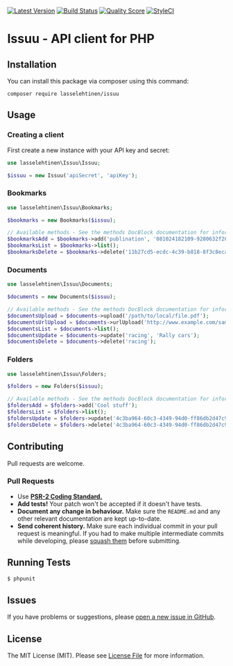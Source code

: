 [![Latest Version](https://img.shields.io/packagist/v/lasselehtinen/issuu.svg)](https://github.com/lasselehtinen/issuu/releases)
[![Build Status](https://img.shields.io/travis/lasselehtinen/issuu/master.svg?style=flat-square)](https://travis-ci.org/lasselehtinen/issuu)
[![Quality Score](https://img.shields.io/scrutinizer/g/lasselehtinen/issuu.svg?style=flat-square)](https://scrutinizer-ci.com/g/lasselehtinen/issuu)
[![StyleCI](https://styleci.io/repos/111231767/shield)](https://styleci.io/repos/111231767)

# Issuu - API client for PHP
## Installation
You can install this package via composer using this command:
```shell
composer require lasselehtinen/issuu
```

## Usage
### Creating a client
First create a new instance with your API key and secret:
```php
use lasselehtinen\Issuu\Issuu;

$issuu = new Issuu('apiSecret', 'apiKey');
```

### Bookmarks
```php
use lasselehtinen\Issuu\Bookmarks;

$bookmarks = new Bookmarks($issuu);

// Available methods - See the methods DocBlock documentation for information about all available parameters
$bookmarksAdd = $bookmarks->add('publination', '081024182109-9280632f2866416d97634cdccc66715d');
$bookmarksList = $bookmarks->list();
$bookmarksDelete = $bookmarks->delete('11b27cd5-ecdc-4c39-b818-8f3c8eca443c');
```

### Documents
```php
use lasselehtinen\Issuu\Documents;

$documents = new Documents($issuu);

// Available methods - See the methods DocBlock documentation for information about all available parameters
$documentsUpload = $documents->upload('/path/to/local/file.pdf');
$documentsUrlUpload = $documents->urlUpload('http://www.example.com/sample.pdf');
$documentsList = $documents->list();
$documentsUpdate = $documents->update('racing', 'Rally cars');
$documentsDelete = $documents->delete('racing');
```

### Folders
```php
use lasselehtinen\Issuu\Folders;

$folders = new Folders($issuu);

// Available methods - See the methods DocBlock documentation for information about all available parameters
$foldersAdd = $folders->add('Cool stuff');
$foldersList = $folders->list();
$foldersUpdate = $folders->update('4c3ba964-60c3-4349-94d0-ff86db2d47c9', 'New folder name');
$foldersDelete = $folders->delete('4c3ba964-60c3-4349-94d0-ff86db2d47c9');
```

## Contributing

Pull requests are welcome. 
### Pull Requests

- Use **[PSR-2 Coding Standard.](https://github.com/php-fig/fig-standards/blob/master/accepted/PSR-2-coding-style-guide.md)** 
- **Add tests!** Your patch won't be accepted if it doesn't have tests.
- **Document any change in behaviour.** Make sure the `README.md` and any other relevant documentation are kept up-to-date.
- **Send coherent history.** Make sure each individual commit in your pull request is meaningful. If you had to make multiple intermediate commits while developing, please [squash them](http://www.git-scm.com/book/en/v2/Git-Tools-Rewriting-History#Changing-Multiple-Commit-Messages) before submitting.

## Running Tests

```bash
$ phpunit
```

## Issues

If you have problems or suggestions, please [open a new issue in GitHub](https://github.com/lasselehtinen/issuu/issues). 

## License

The MIT License (MIT). Please see [License File](LICENSE.md) for more information.
